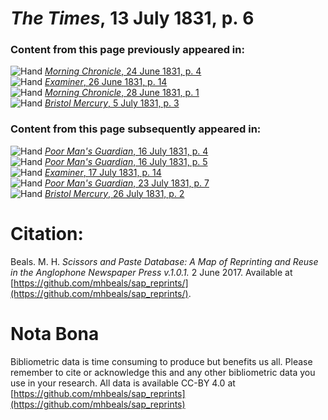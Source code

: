 # *The Times*, 13 July 1831, p. 6  
  
### Content from this page previously appeared in:  
![Hand](http://scissorsandpaste.net/wp-content/uploads/2017/06/smallhandpointer.png) [*Morning Chronicle*, 24 June 1831, p. 4](https://mhbeals.github.io/sap_html/Morning-Chronicle/Morning-Chronicle-24-June-1831-p-4)  
![Hand](http://scissorsandpaste.net/wp-content/uploads/2017/06/smallhandpointer.png) [*Examiner*, 26 June 1831, p. 14](https://mhbeals.github.io/sap_html/Examiner/Examiner-26-June-1831-p-14)  
![Hand](http://scissorsandpaste.net/wp-content/uploads/2017/06/smallhandpointer.png) [*Morning Chronicle*, 28 June 1831, p. 1](https://mhbeals.github.io/sap_html/Morning-Chronicle/Morning-Chronicle-28-June-1831-p-1)  
![Hand](http://scissorsandpaste.net/wp-content/uploads/2017/06/smallhandpointer.png) [*Bristol Mercury*, 5 July 1831, p. 3](https://mhbeals.github.io/sap_html/Bristol-Mercury/Bristol-Mercury-5-July-1831-p-3)  
  
### Content from this page subsequently appeared in:  
![Hand](http://scissorsandpaste.net/wp-content/uploads/2017/06/smallhandpointer.png) [*Poor Man's Guardian*, 16 July 1831, p. 4](https://mhbeals.github.io/sap_html/Poor-Man's-Guardian/Poor-Man's-Guardian-16-July-1831-p-4)  
![Hand](http://scissorsandpaste.net/wp-content/uploads/2017/06/smallhandpointer.png) [*Poor Man's Guardian*, 16 July 1831, p. 5](https://mhbeals.github.io/sap_html/Poor-Man's-Guardian/Poor-Man's-Guardian-16-July-1831-p-5)  
![Hand](http://scissorsandpaste.net/wp-content/uploads/2017/06/smallhandpointer.png) [*Examiner*, 17 July 1831, p. 14](https://mhbeals.github.io/sap_html/Examiner/Examiner-17-July-1831-p-14)  
![Hand](http://scissorsandpaste.net/wp-content/uploads/2017/06/smallhandpointer.png) [*Poor Man's Guardian*, 23 July 1831, p. 7](https://mhbeals.github.io/sap_html/Poor-Man's-Guardian/Poor-Man's-Guardian-23-July-1831-p-7)  
![Hand](http://scissorsandpaste.net/wp-content/uploads/2017/06/smallhandpointer.png) [*Bristol Mercury*, 26 July 1831, p. 2](https://mhbeals.github.io/sap_html/Bristol-Mercury/Bristol-Mercury-26-July-1831-p-2)  


# Citation: 

Beals. M. H. *Scissors and Paste Database: A Map of Reprinting and Reuse in the Anglophone Newspaper Press v.1.0.1.* 2 June 2017. Available at [https://github.com/mhbeals/sap_reprints/](https://github.com/mhbeals/sap_reprints/). 

# Nota Bona

Bibliometric data is time consuming to produce but benefits us all. Please remember to cite or acknowledge this and any other bibliometric data you use in your research. All data is available CC-BY 4.0 at [https://github.com/mhbeals/sap_reprints](https://github.com/mhbeals/sap_reprints)